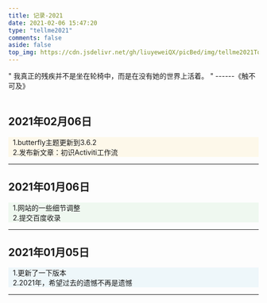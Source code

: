 ```yaml
---
title: 记录-2021
date: 2021-02-06 15:47:20
type: "tellme2021"
comments: false
aside: false
top_img: https://cdn.jsdelivr.net/gh/liuyeweiQX/picBed/img/tellme2021Top.jpg
---
```

<style type="text/css">
    .note.mynote1 {
      background: #f7f7f7;
      border-left-color: #777;
      padding-left: 9px;
    }
    
    .note.mynote2 {
      background: #f5f0fa;
      border-left-color: #6f42c1;
      padding-left: 9px;
    }
    
    .note.mynote3 {
      background: #eef7fa;
      border-left-color: #428bca;
      padding-left: 9px;
    }
    
    .note.mynote4 {
      background: #eff8f0;
      border-left-color: #5cb85c;
      padding-left: 9px;
    }
    
    .note.mynote5 {
      background: #fdf8ea;
      border-left-color: #f0ad4e;
      padding-left: 9px;
    }
    
    .note.mynote6 {
      background: #fcf1f2;
      border-left-color: #d9534f;
      padding-left: 9px;
    }
    
    
</style>
<div class="note info flat">" 我真正的残疾并不是坐在轮椅中，而是在没有她的世界上活着。 " ------《触不可及》</div>
<br>

## 2021年02月06日
<div class="note mynote5">
1.butterfly主题更新到3.6.2<br>
2.发布新文章：初识Activiti工作流<br>
</div>
<hr>

## 2021年01月06日
<div class="note mynote4">
1.网站的一些细节调整<br>
2.提交百度收录<br>
</div>
<hr>

## 2021年01月05日
<div class="note mynote3">
1.更新了一下版本<br>
2.2021年，希望过去的遗憾不再是遗憾<br>
</div>
<hr>